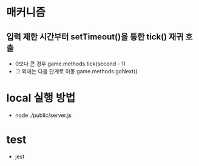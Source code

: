 # 매커니즘
## 입력 제한 시간부터 setTimeout()을 통한 tick() 재귀 호출
- 0보다 큰 경우 game.methods.tick(second - 1)
- 그 외에는 다음 단계로 이동 game.methods.goNext()

# local 실행 방법
- node ./public/server.js

# test
- jest